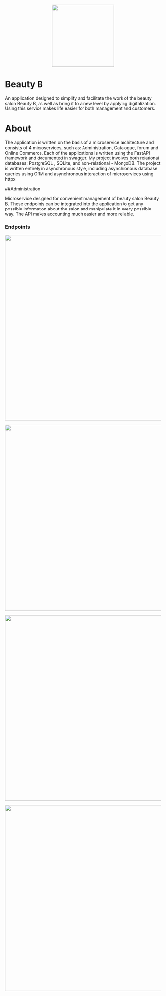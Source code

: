<p align="center">
      <img src="https://sun9-39.userapi.com/impg/IjFgJsUJfksE2yVxEaxEBNscHwEwRssf0jRIdg/znR1FDnK3XU.jpg?size=290x283&quality=96&sign=aa0bd746e011421780649680d383b22f&type=album" height = "200" width="200">
</p>


# Beauty B
An application designed to simplify and facilitate the work of the beauty salon Beauty B, as well as bring it to a new level by applying digitalization. Using this service makes life easier for both management and customers.

# About
The application is written on the basis of a microservice architecture and consists of 4 microservices, such as: Administration, Catalogue, forum and Online Commerce. Each of the applications is written using the FastAPI framework and documented in swagger. My project involves both relational databases: PostgreSQL , SQLite, and non-relational - MongoDB. The project is written entirely in asynchronous style, including asynchronous database queries using ORM and asynchronous interaction of microservices using httpx

##Administration

Microservice designed for convenient management of beauty salon Beauty B.
These endpoints can be integrated into the application
to get any possible information about the salon and manipulate it in every possible way.
The API makes accounting much easier and more reliable.

### Endpoints
<p align="center">
      <img src="https://sun9-68.userapi.com/impg/DMUdVGJvSeSekSoip1ivQrbCDshVy5caCVG5AA/NQqPIfPDEwk.jpg?size=1802x790&quality=96&sign=236c0baa29794a9789e18ff8e7343aa8&type=album" height = "600" width="800">
</p>

<p align="center">
      <img src="https://sun9-2.userapi.com/impg/JSznsHsUAjxezaO4MpqX4bgZu6ghmpEWFFE1NQ/Izi4dKbt2Eo.jpg?size=1776x890&quality=96&sign=6d6ee01ea4b80125e8cc82ba89bda580&type=album" height = "600" width="800">
</p>

<p align="center">
      <img src="https://sun9-21.userapi.com/impg/np9A04xHRpWBGURBrR3cToMVEG8CpJIzorVJcQ/LcsR5ygmCWI.jpg?size=1719x925&quality=96&sign=38556e83cbe1da7e3ec87806c5f5abd8&type=album" height = "600" width="800">
</p>

<p align="center">
      <img src="https://sun9-21.userapi.com/impg/ui--GkVND7NfAbYoLe4tqXXREyct-07_aUaBjQ/ZDpzYEIG6pk.jpg?size=1748x877&quality=96&sign=4d0511a631ebc9096a430d6bcc1ce2b5&type=album" height = "600" width="800">
</p>
